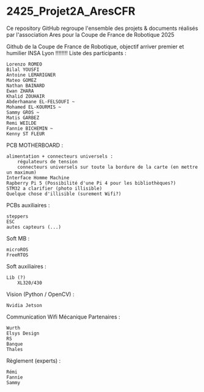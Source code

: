# 2425_Projet2A_AresCFR
Ce repository GitHub regroupe l'ensemble des projets &amp; documents réalisés par l'association Ares pour la Coupe de France de Robotique 2025

Github de la Coupe de France de Robotique, objectif arriver premier et humilier INSA Lyon !!!!!!!!
Liste des participants :

    Lorenzo ROMEO
    Bilal YOUSFI
    Antoine LEMARIGNER
    Mateo GOMEZ
    Nathan BAINARD
    Ewan ZHARA
    Khalid ZOUHAIR
    Abderhamane EL-FELSOUFI ~
    Mohamed EL-KOURMIS ~
    Sammy GROS ~
    Matis GARBEZ
    Remi WEILDE
    Fannie BICHEMIN ~
    Kenny ST FLEUR

PCB MOTHERBOARD :

    alimentation + connecteurs universels :
        régulateurs de tension
        connecteurs universels sur toute la bordure de la carte (en mettre un maximum)
    Interface Homme Machine
    Rapberry Pi 5 (Possibilité d'une Pi 4 pour les bibliothèques?)
    STM32 a clarifier (photo illisible)
    Quelque chose d'illisible (surement Wifi?)

PCBs auxiliaires :

    steppers
    ESC
    autes capteurs (...)

Soft MB :

    microROS
    FreeRTOS

Soft auxiliaires :

    Lib (?)
        XL320/430

Vision (Python / OpenCV) :

    Nvidia Jetson

Communication Wifi
Mécanique
Partenaires :

    Wurth
    Elsys Design
    RS
    Banque
    Thales

Règlement (experts) :

    Rémi
    Fannie
    Sammy 

